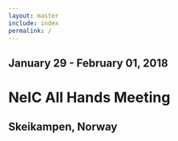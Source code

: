 ```yaml
---
layout: master
include: index
permalink: /
---
```



## January 29 - February 01, 2018

# NeIC All Hands Meeting
## Skeikampen, Norway



